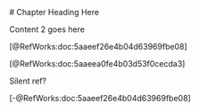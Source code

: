 ﻿---
bibliography: poster-bib.bib
csl: ../build/harvard-university-of-westminster.csl
---

<section>
# Chapter Heading Here

Content 2 goes here

[@RefWorks:doc:5aaeef26e4b04d63969fbe08]

[@RefWorks:doc:5aaeea0fe4b03d53f0cecda3]

Silent ref?

[-@RefWorks:doc:5aaeef26e4b04d63969fbe08]

</section>
